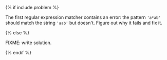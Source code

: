 {% if include.problem %}

The first regular expression matcher contains an error:
the pattern `'a*ab'` should match the string `'aab'` but doesn't.
Figure out why it fails and fix it.

{% else %}

FIXME: write solution.

{% endif %}
